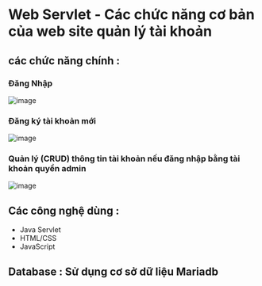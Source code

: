 # Web Servlet - Các chức năng cơ bản của web site quản lý tài khoản
## các chức năng chính :
### Đăng Nhập
  ![image](https://github.com/BuiTriThuc150602/www-lab-week1/assets/125670011/44fd76f5-5560-4703-b7d2-4c9caaa12740)

### Đăng ký tài khoản mới
  ![image](https://github.com/BuiTriThuc150602/www-lab-week1/assets/125670011/001084f5-e462-43c1-80e7-c2f0117c34d8)

### Quản lý (CRUD) thông tin tài khoản nếu đăng nhập bằng tài khoản quyền admin
  ![image](https://github.com/BuiTriThuc150602/www-lab-week1/assets/125670011/a2959019-f612-4726-a540-404ebcf42765)

## Các công nghệ dùng :
- Java Servlet
- HTML/CSS
- JavaScript
## Database : Sử dụng cơ sở dữ liệu Mariadb
